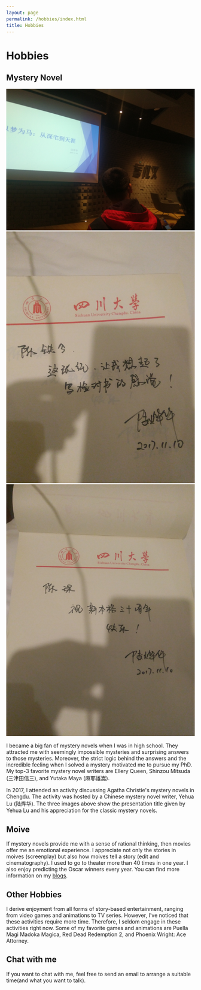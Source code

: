```yaml
---
layout: page
permalink: /hobbies/index.html
title: Hobbies
---
```


# Hobbies

## Mystery Novel

<div class="third">
<img src="/images/mn1.jpg">
<img src="/images/mn2.jpg">
<img src="/images/mn3.jpg">
</div>

I became a big fan of mystery novels when I was in high school. They attracted me with seemingly impossible mysteries and surprising answers to those mysteries. Moreover, the strict logic behind the answers and the incredible feeling when I solved a mystery motivated me to pursue my PhD. My top-3 favorite mystery novel writers are Ellery Queen, Shinzou Mitsuda (三津田信三), and Yutaka Maya (麻耶雄嵩).

In 2017, I attended an activity discussing Agatha Christie's mystery novels in Chengdu. The activity was hosted by a Chinese mystery novel writer, Yehua Lu (陆烨华). The three images above show the presentation title given by Yehua Lu and his appreciation for the classic mystery novels.

<!-- <div class="third">
<img src="/images/prelection1.JPG">
<img src="/images/speech1.JPG">
<img src="/images/speech3.JPG">
</div>
<br>There must be **something truly magical** about standing on stage to give [a fantastic speech], which considerably lifts my spirits and energizes my entire body. If you desire to master a specific knowledge in depth, just give a prelection. If you can explain to others for complete understanding, you are already an expert. I really enjoy the accomplishment of imparting my knowledge to others, so what I strive for is to be **a student's favorite lecturer** at the [best universities in my hometown].

[a fantastic speech]:https://youtu.be/Dzx84KpGNoE
[best universities in my hometown]:https://www.fzu.edu.cn/ -->



## Moive

If mystery novels provide me with a sense of rational thinking, then movies offer me an emotional experience. I appreciate not only the stories in moives (screenplay) but also how moives tell a story (edit and cinematography). I used to go to theater more than 40 times in one year. I also enjoy predicting the Oscar winners every year. You can find more information on my [blogs](https://tiejin98.github.io/blogs/).


## Other Hobbies

I derive enjoyment from all forms of story-based entertainment, ranging from video games and animations to TV series. However, I've noticed that these activities require more time. Therefore, I seldom engage in these activities right now. Some of my favorite games and animations are Puella Magi Madoka Magica, Red Dead Redemption 2, and Phoenix Wright: Ace Attorney.


## Chat with me
If you want to chat with me, feel free to send an email to arrange a suitable time(and what you want to talk).

<!-- **Jan 2023:** I have set up the [online-coffee-time](https://calendly.com/lancecai/meet-with-lance) (Inspired by **[Shangzhe Wu](https://elliottwu.com/)**). Welcome to chat with me!

<!-- Calendly inline widget begin -->
<!-- 
<div class="calendly-inline-widget" data-url="https://calendly.com/lancecai/meet-with-lance" style="min-width:320px;height:630px;"></div>
<script type="text/javascript" src="https://assets.calendly.com/assets/external/widget.js" async></script>
Calendly inline widget end -->

